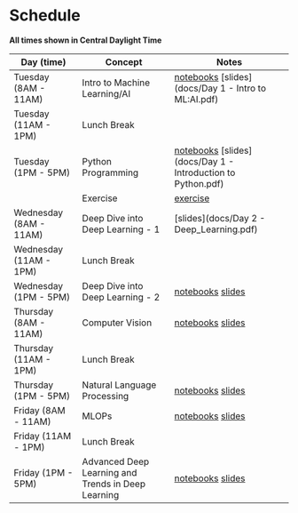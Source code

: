 # Schedule

**All times shown in Central Daylight Time**

| Day (time) | Concept | Notes |
|------|---------|-------|
| Tuesday (8AM - 11AM) | Intro to Machine Learning/AI | [notebooks](https://colab.research.google.com/drive/1JxLirVyrr_yVwNjwmhBQrrKKUIdDIGPz?usp=sharing)  [slides](docs/Day 1 - Intro to ML:AI.pdf)|
| Tuesday (11AM - 1PM) | Lunch Break | |
| Tuesday (1PM - 5PM) | Python Programming | [notebooks](https://colab.research.google.com/drive/1XEWP2wIZ3_FIGkr7to5RZ83C6mqoqYC4?usp=sharing) [slides](docs/Day 1 - Introduction to Python.pdf) |
||Exercise | [exercise](https://iastate.box.com/s/amlr7bu5uxpohfy2zjkv7ki9ip208agf)
| Wednesday (8AM - 11AM) | Deep Dive into Deep Learning - 1 | [slides](docs/Day 2 - Deep_Learning.pdf)|
| Wednesday (11AM - 1PM) | Lunch Break | |
| Wednesday (1PM - 5PM) | Deep Dive into Deep Learning - 2 | [notebooks]() [slides](https://iastate.box.com/s/mclmhufqxpiay9tuap5hylp3z156cain) |
| Thursday (8AM - 11AM) | Computer Vision | [notebooks]()  [slides]()|
| Thursday (11AM - 1PM) | Lunch Break | |
| Thursday (1PM - 5PM) | Natural Language Processing | [notebooks]() [slides]() |
| Friday (8AM - 11AM) | MLOPs | [notebooks]()  [slides]()|
| Friday (11AM - 1PM) | Lunch Break | |
| Friday (1PM - 5PM) | Advanced Deep Learning and Trends in Deep Learning | [notebooks]() [slides]()|
